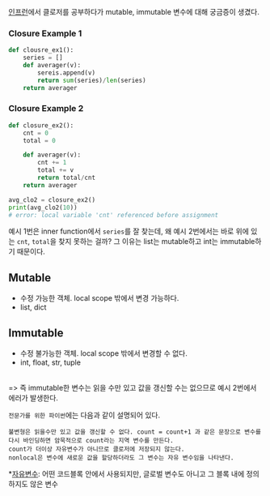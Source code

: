 [인프런](https://www.inflearn.com/course/%ED%94%84%EB%A1%9C%EA%B7%B8%EB%9E%98%EB%B0%8D-%ED%8C%8C%EC%9D%B4%EC%8D%AC-%EC%A4%91%EA%B8%89-%EC%9D%B8%ED%94%84%EB%9F%B0-%EC%98%A4%EB%A6%AC%EC%A7%80%EB%84%90/dashboard)에서 클로저를 공부하다가 mutable, immutable 변수에 대해 궁금증이 생겼다.

### Closure Example 1
```python
def clousre_ex1():
	series = []
	def averager(v):
		sereis.append(v)
		return sum(series)/len(series)
	return averager
```

### Closure Example 2
```python
def closure_ex2():
	cnt = 0
	total = 0

	def averager(v):
		cnt += 1
		total += v
		return total/cnt
	return averager

avg_clo2 = closure_ex2()
print(avg_clo2(10))
# error: local variable 'cnt' referenced before assignment
```

예시 1번은 inner function에서 `series`를 잘 찾는데, 왜 예시 2번에서는 바로 위에 있는 `cnt`, `total`을 찾지 못하는 걸까? 
그 이유는 list는 mutable하고 int는 immutable하기 때문이다.
<br>

## Mutable
- 수정 가능한 객체. local scope 밖에서 변경 가능하다.
- list, dict

## Immutable
- 수정 불가능한 객체. local scope 밖에서 변경할 수 없다.
- int, float, str, tuple
<br>
=> 즉 immutable한 변수는 읽을 수만 있고 값을 갱신할 수는 없으므로 예시 2번에서 에러가 발생한다.
<br>

`전문가를 위한 파이썬`에는 다음과 같이 설명되어 있다.

```
불변형은 읽을수만 있고 값을 갱신할 수 없다. count = count+1 과 같은 문장으로 변수를 다시 바인딩하면 암묵적으로 count라는 지역 변수를 만든다. 
count가 더이상 자유변수가 아니므로 클로저에 저장되지 않는다.
nonlocal은 변수에 새로운 값을 할당하더라도 그 변수는 자유 변수임을 나타낸다.
```
*[자유변수](https://zetawiki.com/wiki/%ED%8C%8C%EC%9D%B4%EC%8D%AC_%EC%9E%90%EC%9C%A0%EB%B3%80%EC%88%98): 어떤 코드블록 안에서 사용되지만, 글로벌 변수도 아니고 그 블록 내에 정의하지도 않은 변수
